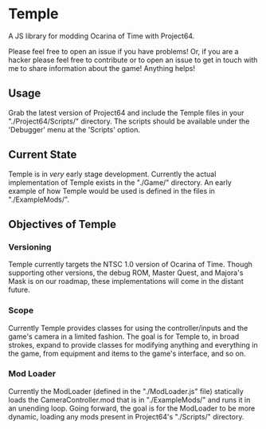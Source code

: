 # Temple
A JS library for modding Ocarina of Time with Project64.

Please feel free to open an issue if you have problems! Or, if you are a hacker please feel free to contribute or to open an issue to get in touch with me to share information about the game! Anything helps!

## Usage
Grab the latest version of Project64 and include the Temple files in your "./Project64/Scripts/" directory. The scripts should be available under the 'Debugger' menu at the 'Scripts' option.

## Current State
Temple is in _very_ early stage development. Currently the actual implementation of Temple exists in the "./Game/" directory. An early example of how Temple would be used is defined in the files in "./ExampleMods/".

## Objectives of Temple

### Versioning
Temple currently targets the NTSC 1.0 version of Ocarina of Time. Though supporting other versions, the debug ROM, Master Quest, and Majora's Mask is on our roadmap, these implementations will come in the distant future.

### Scope
Currently Temple provides classes for using the controller/inputs and the game's camera in a limited fashion. The goal is for Temple to, in broad strokes, expand to provide classes for modifying anything and everything in the game, from equipment and items to the game's interface, and so on. 

### Mod Loader
Currently the ModLoader (defined in the "./ModLoader.js" file) statically loads the CameraController.mod that is in "./ExampleMods/" and runs it in an unending loop. Going forward, the goal is for the ModLoader to be more dynamic, loading any mods present in Project64's "./Scripts/" directory.

